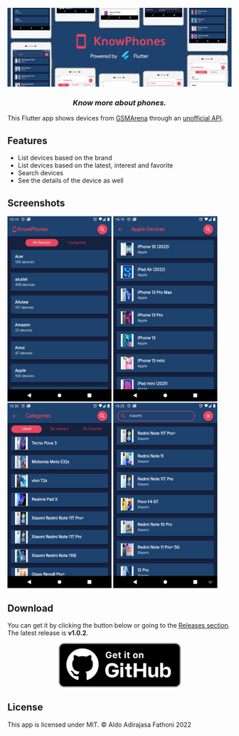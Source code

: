 <p align="center">
    <img src="./assets/images/banner.png" alt="KnowPhones banner"/>
</p>

<h3 align="center"><strong><i>Know more about phones.</i></strong></h3>

This Flutter app shows devices from [GSMArena](https://www.gsmarena.com/) through an [unofficial API](https://github.com/azharimm/phone-specs-api).

## Features
- List devices based on the brand
- List devices based on the latest, interest and favorite
- Search devices
- See the details of the device as well

## Screenshots
<p>
	<img src="./assets/images/alldevices.png" height="416"/>
    <img src="./assets/images/devices.png" height="416"/>
    <img src="./assets/images/category.png" height="416"/>
	<img src="./assets/images/search.png" height="416"/>
</p>

## Download

You can get it by clicking the button below or going to the [Releases section](https://github.com/fathonix/KnowPhones/releases).
The latest release is **v1.0.2**.

<p align="center">
    <a href="https://github.com/fathonix/KnowPhones/releases/download/v1.0.2/app-release.apk">
        <img src="./assets/images/download.png" alt="Download APK" height="100"/>
    </a>
</p>

## License

This app is licensed under MIT. © Aldo Adirajasa Fathoni 2022